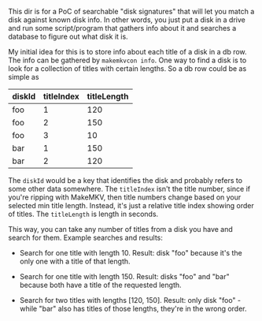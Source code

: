 This dir is for a PoC of searchable "disk signatures" that will let you match
a disk against known disk info. In other words, you just put a disk in a drive
and run some script/program that gathers info about it and searches a database
to figure out what disk it is.

My initial idea for this is to store info about each title of a disk in a db row.
The info can be gathered by `makemkvcon info`. One way to find a disk is to look
for a collection of titles with certain lengths. So a db row could be as simple as

| diskId | titleIndex | titleLength |
| ------ | ---------- | ----------- |
| foo    | 1          | 120         |
| foo    | 2          | 150         |
| foo    | 3          | 10          |
| bar    | 1          | 150         |
| bar    | 2          | 120         |

The `diskId` would be a key that identifies the disk and probably refers to some other
data somewhere. The `titleIndex` isn't the title number, since if you're ripping with
MakeMKV, then title numbers change based on your selected min title length. Instead,
it's just a relative title index showing order of titles. The `titleLength` is length
in seconds.

This way, you can take any number of titles from a disk you have and search for them.
Example searches and results:

- Search for one title with length 10. Result: disk "foo" because it's the only one
  with a title of that length.

- Search for one title with length 150. Result: disks "foo" and "bar" because both have
  a title of the requested length.

- Search for two titles with lengths [120, 150]. Result: only disk "foo" - while "bar"
  also has titles of those lengths, they're in the wrong order.

